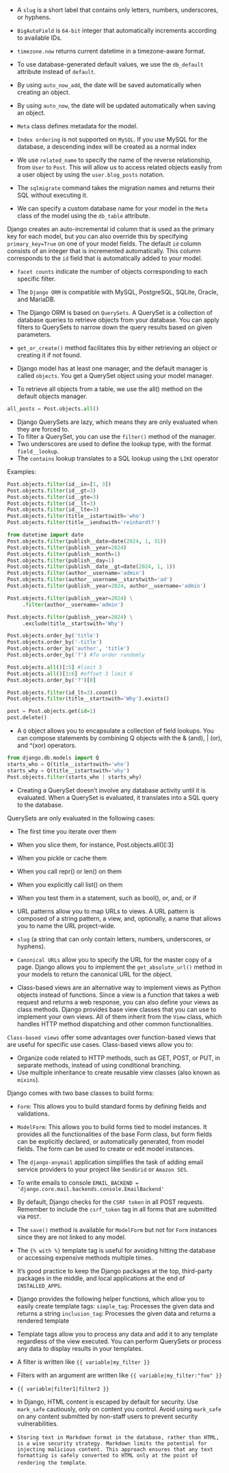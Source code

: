 - A `slug` is a short label that contains only letters,
numbers, underscores, or hyphens.

- `BigAutoField` is `64-bit` integer that automatically increments according to available IDs.

- `timezone.now` returns current datetime in a timezone-aware format.

- To use database-generated default values, we use the `db_default` attribute instead of `default`.

- By using `auto_now_add`, the date will be saved automatically when creating an object.

- By using `auto_now`, the date will be updated automatically when saving an object.

- `Meta` class defines metadata for the model.
  
- `Index ordering` is not supported on `MySQL`. If you use
MySQL for the database, a descending index will be created
as a normal index

- We use `related_name` to specify the name of the reverse relationship, from `User` to `Post`. This will allow us to access related objects easily from a user object by using the `user.blog_posts` notation.

- The `sqlmigrate` command takes the migration names and returns their SQL without executing it.

- We can specify a custom database name for your model in the `Meta` class of the model using the `db_table` attribute.

Django creates an auto-incremental id column that is used as the primary
key for each model, but you can also override this by specifying `primary_key=True` on one of your model fields. The default `id` column
consists of an integer that is incremented automatically. This column
corresponds to the `id` field that is automatically added to your model.

- `facet counts` indicate the number of objects corresponding to each specific filter.

- The `Django ORM` is compatible with MySQL, PostgreSQL, SQLite, Oracle, and MariaDB.
- The Django ORM is based on `QuerySets`. A QuerySet is a collection of
database queries to retrieve objects from your database. You can apply filters to QuerySets to narrow down the query results based on given parameters.

- `get_or_create()` method facilitates this by either retrieving an object or creating it if not found.
- Django model has at least one manager, and the default manager is called `objects`. You get a QuerySet object using your model manager.
- To retrieve all objects from a table, we use the all() method on the default objects manager.
```py
all_posts = Post.objects.all()
```

- Django QuerySets are lazy, which means they are only evaluated when they are forced to.
- To filter a QuerySet, you can use the `filter()` method of the manager.
- Two underscores are used to define the lookup type, with the format
`field__lookup`.
- The `contains` lookup translates to a SQL lookup using the `LIKE` operator

Examples:
```py
Post.objects.filter(id__in=[1, 3])
Post.objects.filter(id__gt=3)
Post.objects.filter(id__gte=3)
Post.objects.filter(id__lt=3)
Post.objects.filter(id__lte=3)
Post.objects.filter(title__istartswith='who')
Post.objects.filter(title__iendswith='reinhardt?')
```

```py
from datetime import date
Post.objects.filter(publish__date=date(2024, 1, 31))
Post.objects.filter(publish__year=2024)
Post.objects.filter(publish__month=1)
Post.objects.filter(publish__day=1)
Post.objects.filter(publish__date__gt=date(2024, 1, 1))
Post.objects.filter(author__username='admin')
Post.objects.filter(author__username__starstwith='ad')
Post.objects.filter(publish__year=2024, author__username='admin')
```

```py
Post.objects.filter(publish__year=2024) \
     .filter(author__username='admin')
```

```py
Post.objects.filter(publish__year=2024) \
     .exclude(title__startswith='Why')
```

```py
Post.objects.order_by('title')
Post.objects.order_by('-title')
Post.objects.order_by('author', 'title')
Post.objects.order_by('?') #To order randomly
```

```py
Post.objects.all()[:5] #limit 5
Post.objects.all()[3:6] #offset 3 limit 6
Post.objects.order_by('?')[0]
```

```py
Post.objects.filter(id_lt=3).count()
Post.objects.filter(title__startswith='Why').exists()
```

```py
post = Post.objects.get(id=1)
post.delete()
```

- A `Q` object allows you to encapsulate a collection of field lookups. You can compose statements by combining Q objects with the & (and), | (or), and ^(xor) operators.
```py
from django.db.models import Q
starts_who = Q(title__istartswith='who')
starts_why = Q(title__istartswith='why')
Post.objects.filter(starts_who | starts_why)
```

- Creating a QuerySet doesn’t involve any database activity until it is
evaluated. When a QuerySet is evaluated, it translates into a SQL query to the database.

QuerySets are only evaluated in the following cases:
- The first time you iterate over them
- When you slice them, for instance, Post.objects.all()[:3]
- When you pickle or cache them
- When you call repr() or len() on them
- When you explicitly call list() on them
- When you test them in a statement, such as bool(), or, and, or if
  

- URL patterns allow you to map URLs to views. A URL pattern is composed
of a string pattern, a view, and, optionally, a name that allows you to name the URL project-wide.

- `slug` (a string that can only contain letters, numbers, underscores, or hyphens).
- `Canonical URLs` allow you to specify the URL for the master copy of a
page. Django allows you to implement the `get_absolute_url()` method in
your models to return the canonical URL for the object.
- Class-based views are an alternative way to implement views as Python
objects instead of functions. Since a view is a function that takes a web
request and returns a web response, you can also define your views as class methods. Django provides base view classes that you can use to implement your own views. All of them inherit from the `View` class, which handles HTTP method dispatching and other common functionalities.


`Class-based views` offer some advantages over function-based views that are useful for specific use cases. Class-based views allow you to:
- Organize code related to HTTP methods, such as GET, POST, or PUT, in
separate methods, instead of using conditional branching.
- Use multiple inheritance to create reusable view classes (also known as
`mixins`).

Django comes with two base classes to build forms:
- `Form`: This allows you to build standard forms by defining fields and
validations.
- `ModelForm`: This allows you to build forms tied to model instances. It
provides all the functionalities of the base Form class, but form fields
can be explicitly declared, or automatically generated, from model
fields. The form can be used to create or edit model instances.

- The `django-anymail` application simplifies the task of adding email service providers to your project like `SendGrid` or `Amazon SES`.

- To write emails to console
`EMAIL_BACKEND = 'django.core.mail.backends.console.EmailBackend'`

- By default, Django checks for the `CSRF token` in all POST requests. Remember to include the `csrf_token` tag in all forms that are submitted via `POST`.

- The `save()` method is available for `ModelForm` but not for `Form` instances since they are not linked to any model.

- The `{% with %}` template tag is useful for avoiding hitting
the database or accessing expensive methods multiple times.
- It’s good practice to keep the Django packages at the top, third-party packages in the middle, and local applications at the end of `INSTALLED_APPS`.
- Django provides the following helper functions, which allow you to easily create template tags:
`simple_tag`: Processes the given data and returns a string
`inclusion_tag`: Processes the given data and returns a rendered template

- Template tags allow you to process any data and add it to any template
regardless of the view executed. You can perform QuerySets or process any
data to display results in your templates.
- A filter is written like `{{ variable|my_filter }}`
- Filters with an argument are written like 
`{{ variable|my_filter:"foo" }}`
- `{{ variable|filter1|filter2 }}`

- In Django, HTML content is escaped by default for security.
Use `mark_safe` cautiously, only on content you control.
Avoid using `mark_safe` on any content submitted by non-staff users to prevent security vulnerabilities.

- `Storing text in Markdown format in the database, rather than HTML, is a wise security strategy. Markdown limits the potential for injecting malicious content. This approach ensures that any text formatting is safely converted to HTML only at the point of rendering the template`.
